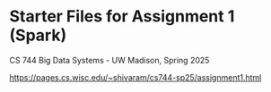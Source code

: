 # Starter Files for Assignment 1 (Spark)

CS 744 Big Data Systems - UW Madison, Spring 2025

https://pages.cs.wisc.edu/~shivaram/cs744-sp25/assignment1.html
